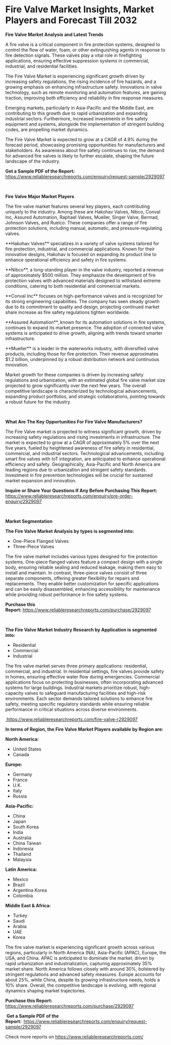<p><h1>Fire Valve Market Insights, Market Players and Forecast Till 2032</h1></p><p><strong>Fire Valve Market Analysis and Latest Trends</strong></p>
<p><p>A fire valve is a critical component in fire protection systems, designed to control the flow of water, foam, or other extinguishing agents in response to fire detection signals. These valves play a vital role in firefighting applications, ensuring effective suppression systems in commercial, industrial, and residential facilities. </p><p>The Fire Valve Market is experiencing significant growth driven by increasing safety regulations, the rising incidence of fire hazards, and a growing emphasis on enhancing infrastructure safety. Innovations in valve technology, such as remote monitoring and automation features, are gaining traction, improving both efficiency and reliability in fire response measures. </p><p>Emerging markets, particularly in Asia-Pacific and the Middle East, are contributing to this growth due to rapid urbanization and expanding industrial sectors. Furthermore, increased investments in fire safety equipment and systems, alongside the implementation of stringent building codes, are propelling market dynamics. </p><p>The Fire Valve Market is expected to grow at a CAGR of 4.9% during the forecast period, showcasing promising opportunities for manufacturers and stakeholders. As awareness about fire safety continues to rise, the demand for advanced fire valves is likely to further escalate, shaping the future landscape of the industry.</p></p>
<p><strong>Get a Sample PDF of the Report:&nbsp;</strong> <a href="https://www.reliableresearchreports.com/enquiry/request-sample/2929097?utm_campaign=3051&utm_medium=2&utm_source=Github&utm_content=ia&utm_term=12032025&utm_id=fire-valve">https://www.reliableresearchreports.com/enquiry/request-sample/2929097</a></p>
<p>&nbsp;</p>
<p><strong>Fire Valve Major Market Players</strong></p>
<p><p>The fire valve market features several key players, each contributing uniquely to the industry. Among these are Hakohav Valves, Nibco, Conval Inc, Assured Automation, Raphael Valves, Mueller, Singer Valve, Bermad, Johnson Valves, and Ruelco. These companies offer a range of fire protection solutions, including manual, automatic, and pressure-regulating valves.</p><p>**Hakohav Valves** specializes in a variety of valve systems tailored for fire protection, industrial, and commercial applications. Known for their innovative designs, Hakohav is focused on expanding its product line to enhance operational efficiency and safety in fire systems.</p><p>**Nibco**, a long-standing player in the valve industry, reported a revenue of approximately $500 million. They emphasize the development of fire protection valves with advanced materials designed to withstand extreme conditions, catering to both residential and commercial markets.</p><p>**Conval Inc** focuses on high-performance valves and is recognized for its strong engineering capabilities. The company has seen steady growth due to its commitment to quality and design, projecting continued market share increase as fire safety regulations tighten worldwide.</p><p>**Assured Automation**, known for its automation solutions in fire systems, continues to expand its market presence. The adoption of connected valve systems is anticipated to drive growth, aligning with trends toward smarter infrastructure.</p><p>**Mueller** is a leader in the waterworks industry, with diversified valve products, including those for fire protection. Their revenue approximates $1.2 billion, underpinned by a robust distribution network and continuous innovation.</p><p>Market growth for these companies is driven by increasing safety regulations and urbanization, with an estimated global fire valve market size projected to grow significantly over the next few years. The overall competitive landscape is characterized by technological advancements, expanding product portfolios, and strategic collaborations, pointing towards a robust future for the industry.</p></p>
<p>&nbsp;</p>
<p><strong>What Are The Key Opportunities For Fire Valve Manufacturers?</strong></p>
<p><p>The Fire Valve market is projected to witness significant growth, driven by increasing safety regulations and rising investments in infrastructure. The market is expected to grow at a CAGR of approximately 5% over the next five years, fueled by heightened awareness of fire safety in residential, commercial, and industrial sectors. Technological advancements, including smart fire valves with IoT integration, are anticipated to enhance operational efficiency and safety. Geographically, Asia-Pacific and North America are leading regions due to urbanization and stringent safety standards. Investment in fire prevention technologies will be crucial for sustained market expansion and innovation.</p></p>
<p><strong>Inquire or Share Your Questions If Any Before Purchasing This Report:</strong> <a href="https://www.reliableresearchreports.com/enquiry/pre-order-enquiry/2929097?utm_campaign=3051&utm_medium=2&utm_source=Github&utm_content=ia&utm_term=12032025&utm_id=fire-valve">https://www.reliableresearchreports.com/enquiry/pre-order-enquiry/2929097</a></p>
<p>&nbsp;</p>
<p><strong>Market Segmentation</strong></p>
<p><strong>The Fire Valve Market Analysis by types is segmented into:</strong></p>
<p><ul><li>One-Piece Flanged Valves</li><li>Three-Piece Valves</li></ul></p>
<p><p>The fire valve market includes various types designed for fire protection systems. One-piece flanged valves feature a compact design with a single body, ensuring reliable sealing and reduced leakage, making them easy to install and maintain. In contrast, three-piece valves consist of three separate components, offering greater flexibility for repairs and replacements. They enable better customization for specific applications and can be easily disassembled, enhancing accessibility for maintenance while providing robust performance in fire safety systems.</p></p>
<p><strong>Purchase this Report:&nbsp;</strong><a href="https://www.reliableresearchreports.com/purchase/2929097?utm_campaign=3051&utm_medium=2&utm_source=Github&utm_content=ia&utm_term=12032025&utm_id=fire-valve">https://www.reliableresearchreports.com/purchase/2929097</a></p>
<p>&nbsp;</p>
<p><strong>The Fire Valve Market Industry Research by Application is segmented into:</strong></p>
<p><ul><li>Residential</li><li>Commercial</li><li>Industrial</li></ul></p>
<p><p>The fire valve market serves three primary applications: residential, commercial, and industrial. In residential settings, fire valves provide safety in homes, ensuring effective water flow during emergencies. Commercial applications focus on protecting businesses, often incorporating advanced systems for large buildings. Industrial markets prioritize robust, high-capacity valves to safeguard manufacturing facilities and high-risk environments. Each sector demands tailored solutions to enhance fire safety, meeting specific regulatory standards while ensuring reliable performance in critical situations across diverse environments.</p></p>
<p><a href="https://www.reliableresearchreports.com/fire-valve-r2929097?utm_campaign=3051&utm_medium=2&utm_source=Github&utm_content=ia&utm_term=12032025&utm_id=fire-valve">&nbsp;https://www.reliableresearchreports.com/fire-valve-r2929097</a></p>
<p><strong>In terms of Region, the Fire Valve Market Players available by Region are:</strong></p>
<p>
    <p> <strong> North America: </strong>
        <ul>
            <li>United States</li>
            <li>Canada</li>
        </ul>
        </p> 
    <p> <strong> Europe: </strong>
        <ul>
            <li>Germany</li>
            <li>France</li>
            <li>U.K.</li>
            <li>Italy</li>
            <li>Russia</li>
        </ul>
        </p> 
    <p> <strong> Asia-Pacific: </strong>
        <ul>
            <li>China</li>
            <li>Japan</li>
            <li>South Korea</li>
            <li>India</li>
            <li>Australia</li>
            <li>China Taiwan</li>
            <li>Indonesia</li>
            <li>Thailand</li>
            <li>Malaysia</li>
        </ul>
        </p> 
    <p> <strong> Latin America: </strong>
        <ul>
            <li>Mexico</li>
            <li>Brazil</li>
            <li>Argentina Korea</li>
            <li>Colombia</li>
        </ul>
        </p> 
    <p> <strong> Middle East & Africa: </strong>
        <ul>
            <li>Turkey</li>
            <li>Saudi</li>
            <li>Arabia</li>
            <li>UAE</li>
            <li>Korea</li>
        </ul>
    </p>
    </p>
<p><p>The fire valve market is experiencing significant growth across various regions, particularly in North America (NA), Asia-Pacific (APAC), Europe, the USA, and China. APAC is anticipated to dominate the market, driven by rapid urbanization and industrialization, capturing approximately 35% market share. North America follows closely with around 30%, bolstered by stringent regulations and advanced safety measures. Europe accounts for about 25%, while China, despite its growing infrastructure needs, holds a 10% share. Overall, the competitive landscape is evolving, with regional dynamics shaping market trajectories.</p></p>
<p><strong>Purchase this Report: </strong><a href="https://www.reliableresearchreports.com/purchase/2929097?utm_campaign=3051&utm_medium=2&utm_source=Github&utm_content=ia&utm_term=12032025&utm_id=fire-valve">https://www.reliableresearchreports.com/purchase/2929097</a></p>
<p>&nbsp;<strong>Get a Sample PDF of the Report:&nbsp;&nbsp;</strong><a href="https://www.reliableresearchreports.com/enquiry/request-sample/2929097?utm_campaign=3051&utm_medium=2&utm_source=Github&utm_content=ia&utm_term=12032025&utm_id=fire-valve">https://www.reliableresearchreports.com/enquiry/request-sample/2929097</a></p>
<p><strong></strong></p>
<p>Check more reports on <a href="https://www.reliableresearchreports.com/?utm_campaign=3051&utm_medium=2&utm_source=Github&utm_content=ia&utm_term=12032025&utm_id=fire-valve">https://www.reliableresearchreports.com/</a></p>